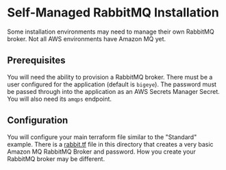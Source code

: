 # Self-Managed RabbitMQ Installation

Some installation environments may need to manage their own
RabbitMQ broker. Not all AWS environments have Amazon MQ yet.

## Prerequisites

You will need the ability to provision a RabbitMQ broker. There
must be a user configured for the application (default is `bigeye`).
The password must be passed through into the application as an AWS
Secrets Manager Secret. You will also need its `amqps` endpoint.

## Configuration

You will configure your main terraform file similar to the "Standard" example.
There is a [rabbit.tf](./rabbit.tf) file in this directory that creates a
very basic Amazon MQ RabbitMQ Broker and password. How you create your
RabbitMQ broker may be different.
